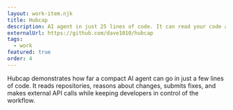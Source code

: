```yaml
---
layout: work-item.njk
title: Hubcap
description: AI agent in just 25 lines of code. It can read your code and fix your bugs or make API requests and process results, all autonomously.
externalUrl: https://github.com/dave1010/hubcap
tags:
  - work
featured: true
order: 4
---
```

Hubcap demonstrates how far a compact AI agent can go in just a few lines of code. It reads repositories, reasons about
changes, submits fixes, and makes external API calls while keeping developers in control of the workflow.
